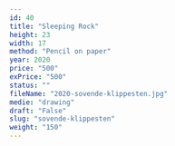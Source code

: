 ```yaml
---
id: 40
title: "Sleeping Rock"
height: 23
width: 17
method: "Pencil on paper"
year: 2020
price: "500"
exPrice: "500"
status: ""
fileName: "2020-sovende-klippesten.jpg"
medie: "drawing"
draft: "False"
slug: "sovende-klippesten"
weight: "150"
---
```

